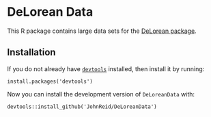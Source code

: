 DeLorean Data
=============

This R package contains large data sets for the [DeLorean
package](https://github.com/JohnReid/DeLorean).



Installation
------------

If you do not already have [`devtools`](https://github.com/hadley/devtools)
installed, then install it by running:

    install.packages('devtools')

Now you can install the development version of `DeLoreanData` with:

    devtools::install_github('JohnReid/DeLoreanData')

